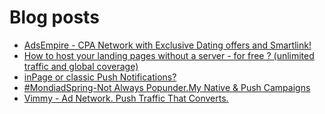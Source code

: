 # Blog posts
<!-- BLOG-POST-LIST:START -->
- [AdsEmpire - CPA Network with Exclusive Dating offers and Smartlink!](https://afflift.com/f/threads/adsempire-cpa-network-with-exclusive-dating-offers-and-smartlink.6820/)
- [How to host your landing pages without a server - for free ? &lpar;unlimited traffic and global coverage&rpar;](https://afflift.com/f/threads/how-to-host-your-landing-pages-without-a-server-for-free-unlimited-traffic-and-global-coverage.10527/)
- [inPage or classic Push Notifications?](https://afflift.com/f/threads/inpage-or-classic-push-notifications.10471/)
- [#MondiadSpring-Not Always Popunder.My Native &amp; Push Campaigns](https://afflift.com/f/threads/mondiadspring-not-always-popunder-my-native-push-campaigns.10532/)
- [Vimmy - Ad Network. Push Traffic That Converts.](https://afflift.com/f/threads/vimmy-ad-network-push-traffic-that-converts.5871/)
<!-- BLOG-POST-LIST:END -->
